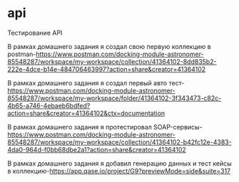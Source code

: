 # api



Тестирование API




В рамках домашнего задания я создал свою первую коллекцию в postman-https://www.postman.com/docking-module-astronomer-85548287/workspace/my-workspace/collection/41364102-8dd835b2-222e-4dce-b14e-484706463997?action=share&creator=41364102




В рамках домашнего задания я создал первый авто тест-https://www.postman.com/docking-module-astronomer-85548287/workspace/my-workspace/folder/41364102-3f343473-c82c-4b65-a746-4ebaeb6bdfed?action=share&creator=41364102&ctx=documentation




В рамках домашнего задания я протестировал SOAP-сервисы-https://www.postman.com/docking-module-astronomer-85548287/workspace/my-workspace/collection/41364102-b42fc12e-4383-4da0-964d-f0bb68dbe2a1?action=share&creator=41364102




В рамках домашнего задания я добавил генерацию данных и тест кейсы в коллекцию-https://app.qase.io/project/G9?previewMode=side&suite=317
